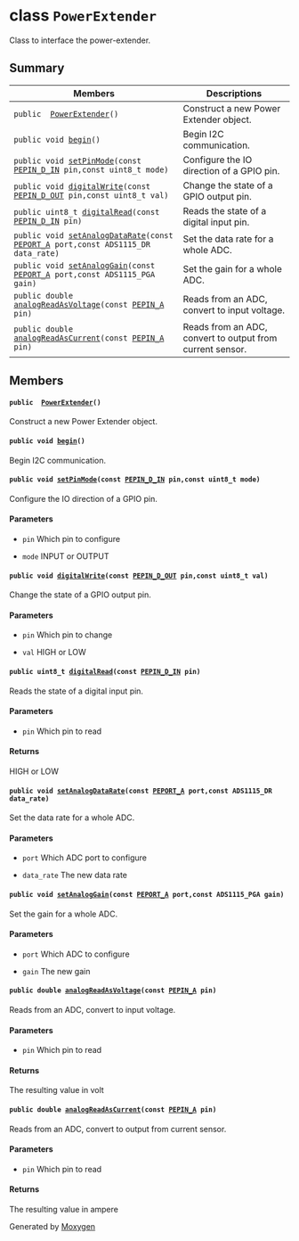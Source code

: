 # class `PowerExtender` <a id="classPowerExtender"></a>

Class to interface the power-extender.

## Summary

 Members                        | Descriptions                                
--------------------------------|---------------------------------------------
`public  `[`PowerExtender`](#classPowerExtender_1a80c1741a40c9457be1dd2f036e7edfc9)`()` | Construct a new Power Extender object.
`public void `[`begin`](#classPowerExtender_1afd100c8d722c9ddca91f130b458966bd)`()` | Begin I2C communication.
`public void `[`setPinMode`](#classPowerExtender_1a646d016a4b9701847c3467cad0b139b7)`(const `[`PEPIN_D_IN`](#PowerExtender_8h_1a685519a6a58a2e8ad4f2ce6af2510799)` pin,const uint8_t mode)` | Configure the IO direction of a GPIO pin.
`public void `[`digitalWrite`](#classPowerExtender_1a23b7ab524d28626d51db4e3f1762192b)`(const `[`PEPIN_D_OUT`](#PowerExtender_8h_1a07782b9be93fe6cb58069f9b1a771a30)` pin,const uint8_t val)` | Change the state of a GPIO output pin.
`public uint8_t `[`digitalRead`](#classPowerExtender_1ab618f5536a2d8255eeb173ac5fab63b6)`(const `[`PEPIN_D_IN`](#PowerExtender_8h_1a685519a6a58a2e8ad4f2ce6af2510799)` pin)` | Reads the state of a digital input pin.
`public void `[`setAnalogDataRate`](#classPowerExtender_1a32828af582b59d6ac0806719d10f4c5a)`(const `[`PEPORT_A`](#PowerExtender_8h_1ad485c9fc79e6f2c1769c0f37be04af7c)` port,const ADS1115_DR data_rate)` | Set the data rate for a whole ADC.
`public void `[`setAnalogGain`](#classPowerExtender_1a8c17b5f73b6b5f6642a196cb489826eb)`(const `[`PEPORT_A`](#PowerExtender_8h_1ad485c9fc79e6f2c1769c0f37be04af7c)` port,const ADS1115_PGA gain)` | Set the gain for a whole ADC.
`public double `[`analogReadAsVoltage`](#classPowerExtender_1a0f3bfdc12295b7241377cb1136f8d152)`(const `[`PEPIN_A`](#PowerExtender_8h_1a8ceac853d8a64b38bef008dc6f666f93)` pin)` | Reads from an ADC, convert to input voltage.
`public double `[`analogReadAsCurrent`](#classPowerExtender_1abe53dd52cd6d55e81ca92a35c53ce69f)`(const `[`PEPIN_A`](#PowerExtender_8h_1a8ceac853d8a64b38bef008dc6f666f93)` pin)` | Reads from an ADC, convert to output from current sensor.

## Members

#### `public  `[`PowerExtender`](#classPowerExtender_1a80c1741a40c9457be1dd2f036e7edfc9)`()` <a id="classPowerExtender_1a80c1741a40c9457be1dd2f036e7edfc9"></a>

Construct a new Power Extender object.

#### `public void `[`begin`](#classPowerExtender_1afd100c8d722c9ddca91f130b458966bd)`()` <a id="classPowerExtender_1afd100c8d722c9ddca91f130b458966bd"></a>

Begin I2C communication.

#### `public void `[`setPinMode`](#classPowerExtender_1a646d016a4b9701847c3467cad0b139b7)`(const `[`PEPIN_D_IN`](#PowerExtender_8h_1a685519a6a58a2e8ad4f2ce6af2510799)` pin,const uint8_t mode)` <a id="classPowerExtender_1a646d016a4b9701847c3467cad0b139b7"></a>

Configure the IO direction of a GPIO pin.

#### Parameters
* `pin` Which pin to configure 

* `mode` INPUT or OUTPUT

#### `public void `[`digitalWrite`](#classPowerExtender_1a23b7ab524d28626d51db4e3f1762192b)`(const `[`PEPIN_D_OUT`](#PowerExtender_8h_1a07782b9be93fe6cb58069f9b1a771a30)` pin,const uint8_t val)` <a id="classPowerExtender_1a23b7ab524d28626d51db4e3f1762192b"></a>

Change the state of a GPIO output pin.

#### Parameters
* `pin` Which pin to change 

* `val` HIGH or LOW

#### `public uint8_t `[`digitalRead`](#classPowerExtender_1ab618f5536a2d8255eeb173ac5fab63b6)`(const `[`PEPIN_D_IN`](#PowerExtender_8h_1a685519a6a58a2e8ad4f2ce6af2510799)` pin)` <a id="classPowerExtender_1ab618f5536a2d8255eeb173ac5fab63b6"></a>

Reads the state of a digital input pin.

#### Parameters
* `pin` Which pin to read 

#### Returns
HIGH or LOW

#### `public void `[`setAnalogDataRate`](#classPowerExtender_1a32828af582b59d6ac0806719d10f4c5a)`(const `[`PEPORT_A`](#PowerExtender_8h_1ad485c9fc79e6f2c1769c0f37be04af7c)` port,const ADS1115_DR data_rate)` <a id="classPowerExtender_1a32828af582b59d6ac0806719d10f4c5a"></a>

Set the data rate for a whole ADC.

#### Parameters
* `port` Which ADC port to configure 

* `data_rate` The new data rate

#### `public void `[`setAnalogGain`](#classPowerExtender_1a8c17b5f73b6b5f6642a196cb489826eb)`(const `[`PEPORT_A`](#PowerExtender_8h_1ad485c9fc79e6f2c1769c0f37be04af7c)` port,const ADS1115_PGA gain)` <a id="classPowerExtender_1a8c17b5f73b6b5f6642a196cb489826eb"></a>

Set the gain for a whole ADC.

#### Parameters
* `port` Which ADC to configure 

* `gain` The new gain

#### `public double `[`analogReadAsVoltage`](#classPowerExtender_1a0f3bfdc12295b7241377cb1136f8d152)`(const `[`PEPIN_A`](#PowerExtender_8h_1a8ceac853d8a64b38bef008dc6f666f93)` pin)` <a id="classPowerExtender_1a0f3bfdc12295b7241377cb1136f8d152"></a>

Reads from an ADC, convert to input voltage.

#### Parameters
* `pin` Which pin to read 

#### Returns
The resulting value in volt

#### `public double `[`analogReadAsCurrent`](#classPowerExtender_1abe53dd52cd6d55e81ca92a35c53ce69f)`(const `[`PEPIN_A`](#PowerExtender_8h_1a8ceac853d8a64b38bef008dc6f666f93)` pin)` <a id="classPowerExtender_1abe53dd52cd6d55e81ca92a35c53ce69f"></a>

Reads from an ADC, convert to output from current sensor.

#### Parameters
* `pin` Which pin to read 

#### Returns
The resulting value in ampere

Generated by [Moxygen](https://sourcey.com/moxygen)